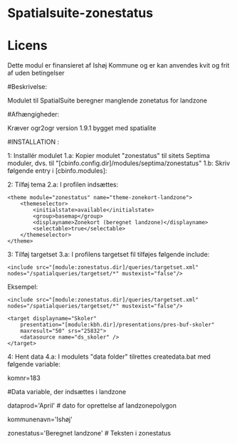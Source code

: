 Spatialsuite-zonestatus
=======================


# Licens

Dette modul er finansieret af Ishøj Kommune og er kan anvendes kvit og frit af uden betingelser


#Beskrivelse:

Modulet til SpatialSuite beregner manglende zonetatus for landzone


#Afhængigheder:

Kræver ogr2ogr version 1.9.1 bygget med spatialite

#INSTALLATION :

1:   Installér modulet
1.a: Kopier modulet "zonestatus" til sitets Septima moduler, dvs. til "[cbinfo.config.dir]/modules/septima/zonestatus"
1.b: Skriv følgende entry i [cbinfo.modules]: <module name="zonestatus" dir="septima/zonestatus"/>

2: Tilføj tema
2.a: I profilen indsættes:

    <theme module="zonestatus" name="theme-zonekort-landzone">
        <themeselector>
            <initialstate>available</initialstate>
            <group>basemap</group>
            <displayname>Zonekort (beregnet landzone)</displayname>
            <selectable>true</selectable>
        </themeselector>
    </theme>

3: Tilføj targetset
3.a: I profilens targetset fil tilføjes følgende include:

    <include src="[module:zonestatus.dir]/queries/targetset.xml" nodes="/spatialqueries/targetset/*" mustexist="false"/>

Eksempel:

 <targetset name="std_soegning" maxresult="500" >

    <include src="[module:zonestatus.dir]/queries/targetset.xml" nodes="/spatialqueries/targetset/*" mustexist="false"/>

	<target displayname="Skoler"
		presentation="[module:kbh.dir]/presentations/pres-buf-skoler"
		maxresult="50" srs="25832">
		<datasource name="ds_skoler" />
	</target>

</targetset>


4: Hent data
4.a: I modulets "data folder" tilrettes createdata.bat  med følgende variable:

komnr=183

#Data variable, der indsættes i landzone

dataprod='April' # dato for oprettelse af landzonepolygon

kommunenavn='Ishøj'

zonestatus='Beregnet landzone' # Teksten i zonestatus